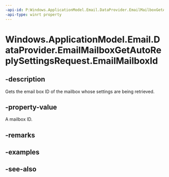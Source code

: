 ```yaml
---
-api-id: P:Windows.ApplicationModel.Email.DataProvider.EmailMailboxGetAutoReplySettingsRequest.EmailMailboxId
-api-type: winrt property
---
```


<!-- Property syntax
public string EmailMailboxId { get; }
-->

# Windows.ApplicationModel.Email.DataProvider.EmailMailboxGetAutoReplySettingsRequest.EmailMailboxId

## -description
Gets the email box ID of the mailbox whose settings are being retrieved.

## -property-value
A mailbox ID.

## -remarks

## -examples

## -see-also
